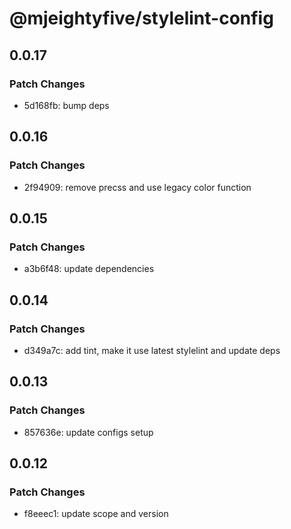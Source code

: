 # @mjeightyfive/stylelint-config

## 0.0.17

### Patch Changes

-   5d168fb: bump deps

## 0.0.16

### Patch Changes

-   2f94909: remove precss and use legacy color function

## 0.0.15

### Patch Changes

-   a3b6f48: update dependencies

## 0.0.14

### Patch Changes

-   d349a7c: add tint, make it use latest stylelint and update deps

## 0.0.13

### Patch Changes

-   857636e: update configs setup

## 0.0.12

### Patch Changes

-   f8eeec1: update scope and version
